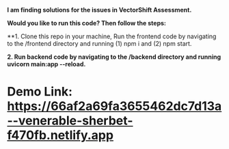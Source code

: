 **I am finding solutions for the issues in VectorShift Assessment.**

**Would you like to run this code? Then follow the steps:**

**1. Clone this repo in your machine, Run the frontend code by navigating to the /frontend directory and running (1) npm i and (2) npm start. 

**2. Run backend code by navigating to the /backend directory and running uvicorn main:app --reload.**


# Demo Link: https://66af2a69fa3655462dc7d13a--venerable-sherbet-f470fb.netlify.app

